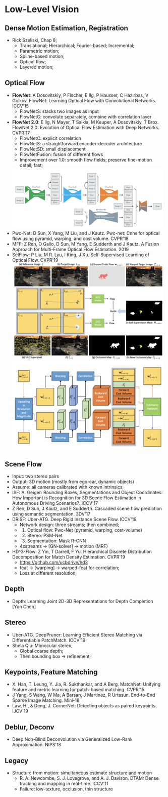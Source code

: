 # Low-Level Vision

## Dense Motion Estimation, Registration
- Rick Szeliski, Chap 8;
	- Translational; Hierarchical; Fourier-based; Incremental;
	- Parametric motion;
	- Spline-based motion;
	- Optical flow;
	- Layered motion;

## Optical Flow
- **FlowNet**: A Dosovitskiy, P Fischer, E Ilg, P Hausser, C Hazırbas, V Golkov. FlowNet: Learning Optical Flow with Convolutional Networks. ICCV'15
	- FlowNetS: stacks two images as input
	- FlowNetC: convolute separately, combine with correlation layer
- **FlowNet 2.0**: E Ilg, N Mayer, T Saikia, M Keuper, A Dosovitskiy, T Brox. FlowNet 2.0: Evolution of Optical Flow Estimation with Deep Networks. CVPR'17
	- FlowNetC: explicit correlation
	- FlowNetS: a straightforward encoder-decoder architecture
	- FlowNetSD: small displacement
	- FlowNetFusion: fusion of different flows
	- Improvement over 1.0: smooth flow fields; preserve fine-motion detail; fast;
	<img src="/CV/images/low-level/flownet2.png" alt="drawing" width="600"/>
- Pwc-Net: D Sun, X Yang, M Liu, and J Kautz. Pwc-net: Cnns for optical flow using pyramid, warping, and cost volume. CVPR'18
- MFF: Z Ren, O Gallo, D Sun, M Yang, E Sudderth and J Kautz. A Fusion Approach for Multi-Frame Optical Flow Estimation. 2019
- SelFlow: P Liu, M R. Lyu, I King, J Xu. Self-Supervised Learning of Optical Flow. CVPR'19
	<img src="/CV/images/low-level/selflow1.png" alt="drawing" width="600"/>
	<img src="/CV/images/low-level/selflow2.png" alt="drawing" width="500"/>

## Scene Flow
- Input: two stereo pairs
- Output: 3D motion (mostly from ego-car, dynamic objects)
- Assume: all cameras calibrated with known intrinsics;
- ISF: A. Geiger: Bounding Boxes, Segmentations and Object Coordinates: How Important is Recognition for 3D Scene Flow Estimation in Autonomous Driving Scenarios?. ICCV'17
- Z Ren, D Sun, J Kautz, and E Sudderth. Cascaded scene flow prediction using semantic segmentation. 3DV'17
- DRISF: Uber-ATG. Deep Rigid Instance Scene Flow. ICCV'19
	- Network design: three streams; then combined;
	- 1. Optical flow: Pwc-Net (pyramid, warping, cost-volume)
	- 2. Stereo: PSM-Net
	- 3. Segmentation: Mask R-CNN
	- 4xstreams -> [GN-solver] -> motion (MRF)
- HD^3-Flow: Z Yin, T Darrell, F Yu. Hierarchical Discrete Distribution Decomposition for Match Density Estimation. CVPR'19
	- https://github.com/ucbdrive/hd3
	- feat -> [warping] -> warped-feat for correlation;
	- Loss at different resolution;

## Depth
- Depth: Learning Joint 2D-3D Representations for Depth Completion [Yun Chen]

## Stereo
- Uber-ATG. DeepPruner: Learning Efficient Stereo Matching via Differentiable PatchMatch. ICCV'19
- Shela Qiu: Monocular stereo;
	- Global coarse depth;
	- Then bounding box -> refinement;

## Keypoints, Feature Matching
- X. Han, T. Leung, Y. Jia, R. Sukthankar, and A Berg. MatchNet: Unifying feature and metric learning for patch-based matching. CVPR'15
- J Yang, S Wang, W Ma, A Barsan, J Martinez, R Urtasun. End-to-End Sparse Image Matching. Mini-18
- Law, H., & Deng, J. CornerNet: Detecting objects as paired keypoints. IJCV'19

## Deblur, Deconv
- Deep Non-Blind Deconvolution via Generalized Low-Rank Approximation. NIPS'18

## Legacy
- Structure from motion: simultaneous estimate structure and motion
	- R. A. Newcombe, S. J. Lovegrove, and A. J. Davison. DTAM: Dense tracking and mapping in real-time. ICCV'11
	- Failure: low-texture, occlusion, thin structure